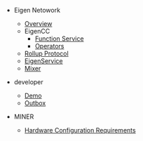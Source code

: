 - Eigen Netowork
  - [Overview](/README.md)
  - EigenCC
    - [Function Service](/cc/README.md ':include')
    - [Operators](/docs/operators.md)
  - [Rollup Protocol](/l2/README.md)
  - [EigenService](/l2/eigen_service/README.md)
  - [Mixer](/l2/box/mixer/README.md)

- developer
  - [Demo](/l2/eigen-tutorials/packages/demo-eigencall/README.md)
  - [Outbox](/l2/eigen-tutorials/packages/outbox-execute/README.md)
  
- MINER
  - [Hardware Configuration Requirements](/docs/miner.md)
